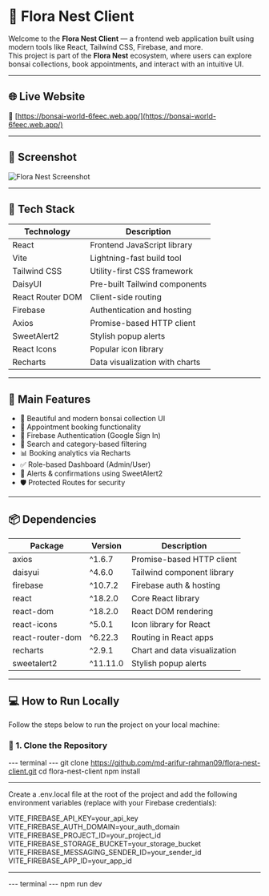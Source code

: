 # 🌿 Flora Nest Client

Welcome to the **Flora Nest Client** — a frontend web application built using modern tools like React, Tailwind CSS, Firebase, and more.  
This project is part of the **Flora Nest** ecosystem, where users can explore bonsai collections, book appointments, and interact with an intuitive UI.

---

## 🌐 Live Website

🔗 [https://bonsai-world-6feec.web.app/](https://bonsai-world-6feec.web.app/)

---

## 📸 Screenshot

![Flora Nest Screenshot](https://i.postimg.cc/ZK4t8Kxc/flora-nest.jpg)

---

## 🚀 Tech Stack

| Technology        | Description                        |
|-------------------|------------------------------------|
| React             | Frontend JavaScript library        |
| Vite              | Lightning-fast build tool          |
| Tailwind CSS      | Utility-first CSS framework        |
| DaisyUI           | Pre-built Tailwind components      |
| React Router DOM  | Client-side routing                |
| Firebase          | Authentication and hosting         |
| Axios             | Promise-based HTTP client          |
| SweetAlert2       | Stylish popup alerts               |
| React Icons       | Popular icon library               |
| Recharts          | Data visualization with charts     |

---

## 🎯 Main Features

- 🌱 Beautiful and modern bonsai collection UI
- 📝 Appointment booking functionality
- 🔐 Firebase Authentication (Google Sign In)
- 🔎 Search and category-based filtering
- 📊 Booking analytics via Recharts
- ✅ Role-based Dashboard (Admin/User)
- 🔔 Alerts & confirmations using SweetAlert2
- 🛡️ Protected Routes for security

---

## 📦 Dependencies

| Package            | Version     | Description                          |
|--------------------|-------------|--------------------------------------|
| axios              | ^1.6.7      | Promise-based HTTP client            |
| daisyui            | ^4.6.0      | Tailwind component library           |
| firebase           | ^10.7.2     | Firebase auth & hosting              |
| react              | ^18.2.0     | Core React library                   |
| react-dom          | ^18.2.0     | React DOM rendering                  |
| react-icons        | ^5.0.1      | Icon library for React               |
| react-router-dom   | ^6.22.3     | Routing in React apps                |
| recharts           | ^2.9.1      | Chart and data visualization         |
| sweetalert2        | ^11.11.0    | Stylish popup alerts                 |

---

## 💻 How to Run Locally

Follow the steps below to run the project on your local machine:

### 🔧 1. Clone the Repository

--- terminal ---
git clone https://github.com/md-arifur-rahman09/flora-nest-client.git
cd flora-nest-client
npm install

-----

Create a .env.local file at the root of the project and add the following environment variables (replace with your Firebase credentials):

VITE_FIREBASE_API_KEY=your_api_key
VITE_FIREBASE_AUTH_DOMAIN=your_auth_domain
VITE_FIREBASE_PROJECT_ID=your_project_id
VITE_FIREBASE_STORAGE_BUCKET=your_storage_bucket
VITE_FIREBASE_MESSAGING_SENDER_ID=your_sender_id
VITE_FIREBASE_APP_ID=your_app_id

------

--- terminal ---
npm run dev





